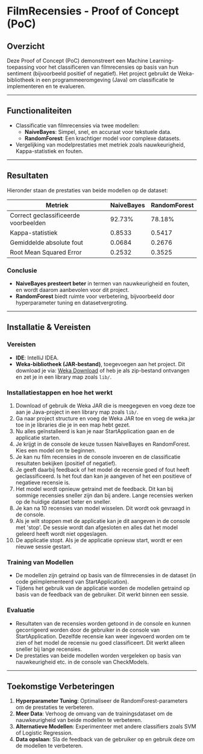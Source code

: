 # FilmRecensies - Proof of Concept (PoC)

## Overzicht
Deze Proof of Concept (PoC) demonstreert een Machine Learning-toepassing voor het classificeren van filmrecensies op basis van hun sentiment (bijvoorbeeld positief of negatief). Het project gebruikt de Weka-bibliotheek in een programmeeromgeving (Java) om classificatie te implementeren en te evalueren.

---

## Functionaliteiten
- Classificatie van filmrecensies via twee modellen:
    - **NaiveBayes**: Simpel, snel, en accuraat voor tekstuele data.
    - **RandomForest**: Een krachtiger model voor complexe datasets.
- Vergelijking van modelprestaties met metriek zoals nauwkeurigheid, Kappa-statistiek en fouten.

---

## Resultaten
Hieronder staan de prestaties van beide modellen op de dataset:

| **Metriek**               | **NaiveBayes**     | **RandomForest**    |
|---------------------------|--------------------|---------------------|
| Correct geclassificeerde voorbeelden | 92.73%            | 78.18%             |
| Kappa-statistiek          | 0.8533            | 0.5417             |
| Gemiddelde absolute fout  | 0.0684            | 0.2676             |
| Root Mean Squared Error   | 0.2532            | 0.3525             |

### Conclusie
- **NaiveBayes presteert beter** in termen van nauwkeurigheid en fouten, en wordt daarom aanbevolen voor dit project.
- **RandomForest** biedt ruimte voor verbetering, bijvoorbeeld door hyperparameter tuning en datasetvergroting.

---

## Installatie & Vereisten

### Vereisten
- **IDE**: IntelliJ IDEA.
- **Weka-bibliotheek (JAR-bestand)**, toegevoegen aan het project. Dit download je via: [Weka Download](https://sourceforge.net/projects/weka/files/) of heb je als zip-bestand ontvangen en zet je in een library map zoals `lib/`.

### Installatiestappen en hoe het werkt
1. Download of gebruik de Weka JAR die is meegegeven en voeg deze toe aan je Java-project in een library map zoals `lib/`.
2. Ga naar project structure en voeg de Weka JAR toe en voeg de weka.jar toe in je libraries die je in een map hebt gezet.
3. Nu alles geïnstalleerd is kan je naar StartApplication gaan en de applicatie starten.
4. Je krijgt in de console de keuze tussen NaiveBayes en RandomForest. Kies een model om te beginnen.
5. Je kan nu film recensies in de console invoeren en de classificatie resultaten bekijken (positief of negatief).
6. Je geeft daarbij feedback of het model de recensie goed of fout heeft geclassificeerd. Is het fout dan kan je aangeven of het een positieve of negatieve recensie is.
7. Het model wordt opnieuw getraind met de feedback. Dit kan bij sommige recensies sneller zijn dan bij andere. Lange recensies werken op de huidige dataset beter en sneller.
8. Je kan na 10 recensies van model wisselen. Dit wordt ook gevraagd in de console.
9. Als je wilt stoppen met de applicatie kan je dit aangeven in de console met 'stop'. De sessie wordt dan afgesloten en alles dat het model geleerd heeft wordt niet opgeslagen.
10. De applicatie stopt. Als je de applicatie opnieuw start, wordt er een nieuwe sessie gestart.

### Training van Modellen
- De modellen zijn getraind op basis van de filmrecensies in de dataset (in code geïmplementeerd van StartApplication).
- Tijdens het gebruik van de applicatie worden de modellen getraind op basis van de feedback van de gebruiker. Dit werkt binnen een sessie.

### Evaluatie
- Resultaten van de recensies worden getoond in de console en kunnen gecorrigeerd worden door de gebruiker in de console van StartApplication. Dezelfde recensie kan weer ingevoerd worden om te zien of het model de recensie nu goed classificeert. Dit werkt alleen sneller bij lange recensies.
- De prestaties van beide modellen worden vergeleken op basis van nauwkeurigheid etc. in de console van CheckModels.

---

## Toekomstige Verbeteringen
1. **Hyperparameter Tuning**: Optimaliseer de RandomForest-parameters om de prestaties te verbeteren.
2. **Meer Data**: Verhoog de omvang van de trainingsdataset om de nauwkeurigheid van beide modellen te verbeteren.
3. **Alternatieve Modellen**: Experimenteer met andere classifiers zoals SVM of Logistic Regression.
4. **Data opslaan**: Sla de feedback van de gebruiker op en gebruik deze om de modellen te verbeteren.
